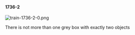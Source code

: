 #### 1736-2
![train-1736-2-0.png](https://github.com/lil-lab/nlvr/raw/master/nlvr/train/images/35/train-1736-2-0.png "train-1736-2-0.png")

There is not more than one grey box with exactly two objects
